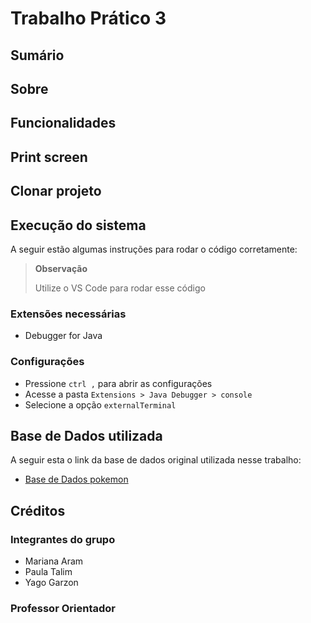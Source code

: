 # Trabalho Prático 3

## Sumário

## Sobre

## Funcionalidades

## Print screen

## Clonar projeto

## Execução do sistema

A seguir estão algumas instruções para rodar o código corretamente:

>  **Observação**
>
> Utilize o VS Code para rodar esse código

### Extensões necessárias

- Debugger for Java

### Configurações

- Pressione `ctrl ,` para abrir as configurações
- Acesse a pasta `Extensions > Java Debugger > console`
- Selecione a opção `externalTerminal`

## Base de Dados utilizada

A seguir esta o link da base de dados original utilizada nesse trabalho:

- [Base de Dados pokemon](https://www.kaggle.com/datasets/mariotormo/complete-pokemon-dataset-updated-090420?select=pokedex_%28Update.04.20%29.csv)

## Créditos

### Integrantes do grupo

- Mariana Aram
- Paula Talim
- Yago Garzon

### Professor Orientador